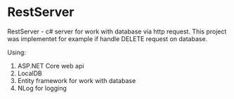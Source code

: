 # RestServer
RestServer - c# server for work with database via http request. This project was implementet for example if handle DELETE request on database.   

Using:
1) ASP.NET Core web api
2) LocalDB
3) Entity framework for work with database
4) NLog for logging
